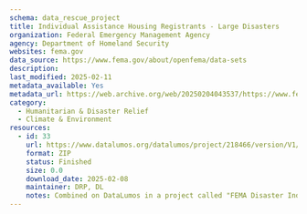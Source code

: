 ```yaml
---
schema: data_rescue_project 
title: Individual Assistance Housing Registrants - Large Disasters
organization: Federal Emergency Management Agency
agency: Department of Homeland Security
websites: fema.gov
data_source: https://www.fema.gov/about/openfema/data-sets
description: 
last_modified: 2025-02-11
metadata_available: Yes
metadata_url: https://web.archive.org/web/20250204043537/https://www.fema.gov/openfema-data-page/individual-assistance-housing-registrants-large-disasters-v1
category:
  - Humanitarian & Disaster Relief 
  - Climate & Environment 
resources:
  - id: 33
    url: https://www.datalumos.org/datalumos/project/218466/version/V1/view
    format: ZIP
    status: Finished
    size: 0.0
    download_date: 2025-02-08
    maintainer: DRP, DL
    notes: Combined on DataLumos in a project called "FEMA Disaster Individual Assistance", mirroring grouping on OpenFEMA page
---
```

